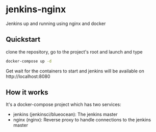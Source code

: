 # jenkins-nginx

Jenkins up and running using nginx and docker

## Quickstart

clone the repository, go to the project's root and launch and type

```sh
docker-compose up -d
```
Get wait for the containers to start and jenkins will be available on http://localhost:8080

## How it works

It's a docker-compose project which has two services:

- jenkins (jenkinsci/blueocean): The jenkins master
- nginx (nginx): Reverse proxy to handle connections to the jenkins master
